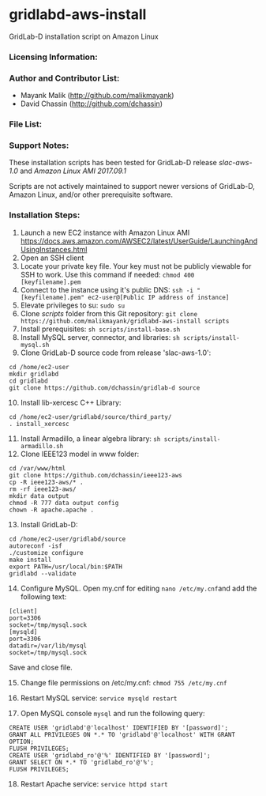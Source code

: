 # gridlabd-aws-install
GridLab-D installation script on Amazon Linux


### Licensing Information:

### Author and Contributor List:
* Mayank Malik (http://github.com/malikmayank)
* David Chassin (http://github.com/dchassin)

### File List:


### Support Notes:
These installation scripts has been tested for GridLab-D release *slac-aws-1.0* and *Amazon Linux AMI 2017.09.1*

Scripts are not actively maintained to support newer versions of GridLab-D, Amazon Linux, and/or other prerequisite software.

### Installation Steps:
1. Launch a new EC2 instance with Amazon Linux AMI
https://docs.aws.amazon.com/AWSEC2/latest/UserGuide/LaunchingAndUsingInstances.html
2. Open an SSH client
3. Locate your private key file. Your key must not be publicly viewable for SSH to work. Use this command if needed: `chmod 400 [keyfilename].pem`
4. Connect to the instance using it's public DNS:
`ssh -i "[keyfilename].pem" ec2-user@[Public IP address of instance]`
5. Elevate privileges to su:
`sudo su`
6. Clone *scripts* folder from this Git repository:
`git clone https://github.com/malikmayank/gridlabd-aws-install scripts`
7. Install prerequisites:
`sh scripts/install-base.sh`
8. Install MySQL server, connector, and libraries:
`sh scripts/install-mysql.sh`
9. Clone GridLab-D source code from release 'slac-aws-1.0':
```
cd /home/ec2-user
mkdir gridlabd
cd gridlabd
git clone https://github.com/dchassin/gridlab-d source
```
10. Install lib-xercesc C++ Library:
```
cd /home/ec2-user/gridlabd/source/third_party/
. install_xercesc
```
11. Install Armadillo, a linear algebra library:
`sh scripts/install-armadillo.sh`
12. Clone IEEE123 model in www folder:
```
cd /var/www/html
git clone https://github.com/dchassin/ieee123-aws
cp -R ieee123-aws/* .
rm -rf ieee123-aws/
mkdir data output
chmod -R 777 data output config
chown -R apache.apache .
```
13. Install GridLab-D:
```
cd /home/ec2-user/gridlabd/source
autoreconf -isf
./customize configure
make install
export PATH=/usr/local/bin:$PATH
gridlabd --validate
```
14. Configure MySQL. Open my.cnf for editing `nano /etc/my.cnf`and add the following text:
```
[client]
port=3306
socket=/tmp/mysql.sock
[mysqld]
port=3306
datadir=/var/lib/mysql
socket=/tmp/mysql.sock
```
Save and close file.

15. Change file permissions on /etc/my.cnf:
`chmod 755 /etc/my.cnf`

16. Restart MySQL service:
`service mysqld restart`

17. Open MySQL console `mysql` and run the following query:
```
CREATE USER 'gridlabd'@'localhost' IDENTIFIED BY '[password]';
GRANT ALL PRIVILEGES ON *.* TO 'gridlabd'@'localhost' WITH GRANT OPTION;
FLUSH PRIVILEGES;
CREATE USER 'gridlabd_ro'@'%' IDENTIFIED BY '[password]';
GRANT SELECT ON *.* TO 'gridlabd_ro'@'%';
FLUSH PRIVILEGES;
```
18. Restart Apache service:
`service httpd start`
